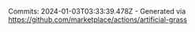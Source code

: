 Commits: 2024-01-03T03:33:39.478Z - Generated via https://github.com/marketplace/actions/artificial-grass
<br>
